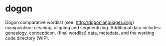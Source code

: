 # dogon
Dogon comparative wordlist (see: http://dogonlanguages.org/) manipulation: cleaning, aligning and segmentizing. Additional data includes: genealogy, concepticon, (final wordlist) data, metadata, and the working code directory (WIP).
